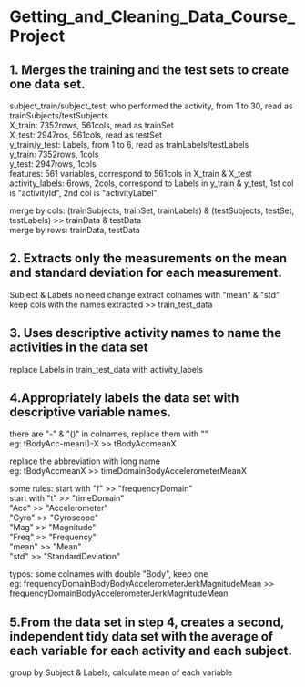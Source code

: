 # Getting_and_Cleaning_Data_Course_Project
## 1. Merges the training and the test sets to create one data set.
subject_train/subject_test: who performed the activity, from 1 to 30, read as trainSubjects/testSubjects  
X_train: 7352rows, 561cols, read as trainSet  
X_test: 2947ros, 561cols, read as testSet  
y_train/y_test: Labels, from 1 to 6, read as trainLabels/testLabels  
y_train: 7352rows, 1cols  
y_test: 2947rows, 1cols  
features: 561 variables, correspond to 561cols in X_train & X_test  
activity_labels: 6rows, 2cols, correspond to Labels in y_train & y_test, 1st col is "activityId", 2nd col is "activityLabel"  

merge by cols: (trainSubjects, trainSet, trainLabels) & (testSubjects, testSet, testLabels) >> trainData & testData  
merge by rows: trainData, testData  

## 2. Extracts only the measurements on the mean and standard deviation for each measurement.  
Subject & Labels no need change
extract colnames with "mean" & "std"
keep cols with the names extracted >> train_test_data

## 3. Uses descriptive activity names to name the activities in the data set
replace Labels in train_test_data with activity_labels

## 4.Appropriately labels the data set with descriptive variable names.
there are "-" & "()" in colnames, replace them with ""  
  eg: tBodyAcc-mean()-X >> tBodyAccmeanX  

replace the abbreviation with long name  
  eg: tBodyAccmeanX >> timeDomainBodyAccelerometerMeanX  
  
  some rules: start with "f" >> "frequencyDomain"  
              start with "t" >> "timeDomain"  
              "Acc" >> "Accelerometer"  
              "Gyro" >> "Gyroscope"  
              "Mag" >> "Magnitude"  
              "Freq" >> "Frequency"  
              "mean" >> "Mean"  
              "std" >> "StandardDeviation"  
   
   typos: some colnames with double "Body", keep one  
   eg:  frequencyDomainBodyBodyAccelerometerJerkMagnitudeMean >> frequencyDomainBodyAccelerometerJerkMagnitudeMean  
   
## 5.From the data set in step 4, creates a second, independent tidy data set with the average of each variable for each activity and each subject.  
group by Subject & Labels, calculate mean of each variable  







